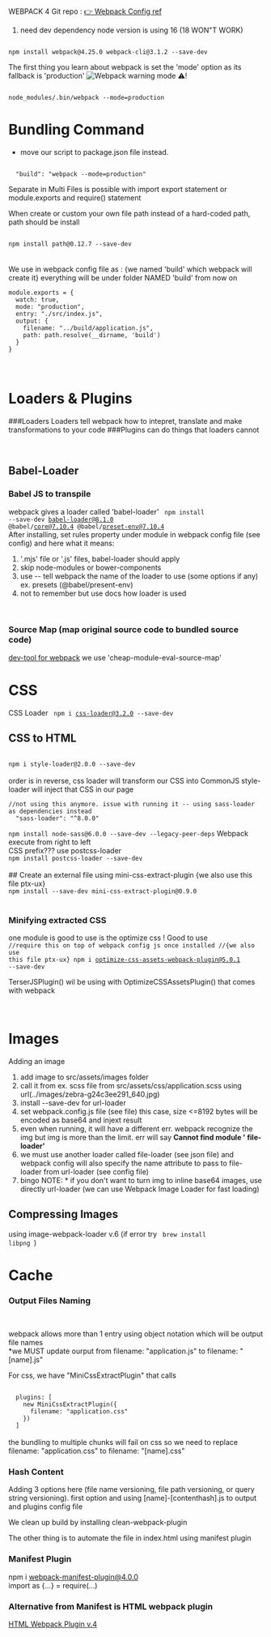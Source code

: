 WEBPACK 4 
Git repo :
[👉 Webpack Config ref ](https://webpack.js.org/configuration/ "Webpack configuration") 

1. need dev dependency 
node version is using 16 (18 WON"T WORK)<br>
<code>
npm install webpack@4.25.0 webpack-cli@3.1.2 --save-dev
</code>

The first thing you learn about webpack is set the 'mode' option as its fallback is 'production'
![Webpack warning mode ⚠️!](/src/assets/images/mode-warning.jpg "Webpack warning mode")<br>

<code>
node_modules/.bin/webpack --mode=production
</code>

# Bundling Command
- move our script to package.json file instead. 
<code>
  "build": "webpack --mode=production"
</code>

Separate in Multi Files is possible with import export statement or module.exports and require() statement

When create or custom your own file path instead of a hard-coded path, path should be install<br>

<code>
npm install path@0.12.7 --save-dev
</code>
<br>
<br>
We use in webpack config file as : {we named 'build' which webpack will create it} everything will be under folder NAMED 'build' from now on <br>
<code>
module.exports = {
  watch: true,
  mode: "production",
  entry: "./src/index.js",
  output: {
    filename: "../build/application.js",
    path: path.resolve(__dirname, 'build')
  }
}
</code>
<br/>
<br/>

# Loaders & Plugins
###Loaders 
Loaders tell webpack how to intepret, translate and make transformations to your code 
###Plugins can do things that loaders cannot

<br>

## Babel-Loader 
### Babel JS to transpile
webpack gives a loader called 'babel-loader' 
<code>
npm install --save-dev babel-loader@8.1.0 @babel/core@7.10.4 @babel/preset-env@7.10.4
</code>
<br />
After installing, set rules property under module in webpack config file
(see config) and here what it means:
1. '.mjs' file or '.js' files, babel-loader should apply
2. skip node-modules or bower-components
3. use -- tell webpack the name of the loader to use (some options if any) ex. presets (@babel/present-env)
4. not to remember but use docs how loader is used
<br />

### Source Map (map original source code to bundled source code)
[dev-tool for webpack](https://webpack.js.org/configuration/devtool/ "Webpack dev tool")
we use 'cheap-module-eval-source-map' 
<br/>

# CSS 
CSS Loader
<code>
npm i css-loader@3.2.0 --save-dev
</code>

## CSS to HTML 
<code>
npm i style-loader@2.0.0 --save-dev
</code>
<br/>
order is in reverse, css loader will transform our CSS into CommonJS
style-loader will inject that CSS in our page <head>
<br/>
<code>
//not using this anymore. issue with running it -- using sass-loader as dependencies instead <br />  "sass-loader": "^8.0.0" <br />
npm install node-sass@6.0.0 --save-dev --legacy-peer-deps</code>
Webpack execute from right to left
<br />
CSS prefix???
use postcss-loader
<code>
npm install postcss-loader --save-dev
</code>
<br />
## Create an external file using mini-css-extract-plugin {we also use this file ptx-ux}
<code>
npm install --save-dev mini-css-extract-plugin@0.9.0
</code>
<br />

### Minifying extracted CSS <br/> 
one module is good to use is the optimize css ! Good to use 
<code>
//require this on top of webpack config js once installed
//{we also use this file ptx-ux}
  npm i optimize-css-assets-webpack-plugin@5.0.1 --save-dev
</code>

TerserJSPlugin() wil be using with OptimizeCSSAssetsPlugin() that comes with webpack 

<br />

# Images 
Adding an image
1. add image to src/assets/images folder
2. call it from ex. scss file from src/assets/css/application.scss using url(../images/zebra-g24c3ee291_640.jpg) 
3. install --save-dev for url-loader 
4. set webpack.config.js file (see file) this case, size <=8192 bytes will be encoded as base64 and injext result 
5. even when running, it will have a different err. webpack recognize the img but img is more than the limit. err will say <b>Cannot find module ' file-loader' </b>
6. we must use another loader called file-loader (see json file) and webpack config will also specify the name attribute to pass to file-loader from url-loader (see config file)
7. bingo
NOTE: * if you don't want to turn img to inline base64 images, use directly url-loader (we can use Webpack Image Loader for fast loading)

## Compressing Images
using image-webpack-loader v.6 (if error try <code> brew install libpng </code>) 
<br />

# Cache 
### Output Files Naming 
<br/>

webpack allows more than 1 entry using object notation which will be output file names 
<br>
*we MUST update ourput from filename: "application.js" to filename: "[name].js" 
<br />

For css, we have "MiniCssExtractPlugin" that calls 
<br/>

<code>
  plugins: [
    new MiniCssExtractPlugin({
      filename: "application.css"
    })
  ]
</code>

<br />
the bundling to multiple chunks will fail on css so we need to replace filename: "application.css" to filename: "[name].css"

<br />

### Hash Content 
Adding 3 options here (file name versioning, file path versioning, or query string versioning). first option and using [name]-[contenthash].js to output and plugins config file 
<br />

We clean up build by installing clean-webpack-plugin 
<br />

The other thing is to automate the file in index.html using manifest plugin
<br >

### Manifest Plugin 
npm i webpack-manifest-plugin@4.0.0 
<br />
import as {...} = require(...)

### Alternative from Manifest is HTML webpack plugin
[HTML Webpack Plugin v.4](https://www.npmjs.com/package/html-webpack-plugin/v/4.5.2) 



